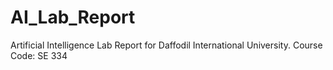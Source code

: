 # AI_Lab_Report
Artificial Intelligence Lab Report for Daffodil International University. Course Code: SE 334
